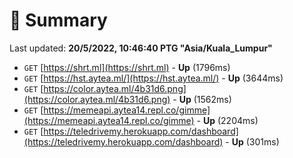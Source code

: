 # 📖 Summary
Last updated: **20/5/2022, 10:46:40 PTG "Asia/Kuala_Lumpur"**

- `GET` [https://shrt.ml](https://shrt.ml) - **Up** (1796ms)
- `GET` [https://hst.aytea.ml/](https://hst.aytea.ml/) - **Up** (3644ms)
- `GET` [https://color.aytea.ml/4b31d6.png](https://color.aytea.ml/4b31d6.png) - **Up** (1562ms)
- `GET` [https://memeapi.aytea14.repl.co/gimme](https://memeapi.aytea14.repl.co/gimme) - **Up** (2204ms)
- `GET` [https://teledrivemy.herokuapp.com/dashboard](https://teledrivemy.herokuapp.com/dashboard) - **Up** (301ms)
